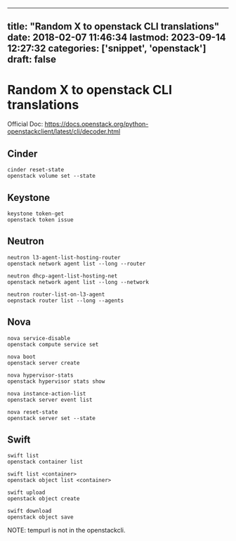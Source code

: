 
---
title: "Random X to openstack CLI translations"
date: 2018-02-07 11:46:34
lastmod: 2023-09-14 12:27:32
categories: ['snippet', 'openstack']
draft: false
---


# Random X to openstack CLI translations

Official Doc: https://docs.openstack.org/python-openstackclient/latest/cli/decoder.html

## Cinder

```
cinder reset-state
openstack volume set --state
```
## Keystone

```
keystone token-get
openstack token issue
```

## Neutron
```
neutron l3-agent-list-hosting-router
openstack network agent list --long --router 

neutron dhcp-agent-list-hosting-net
openstack network agent list --long --network

neutron router-list-on-l3-agent
oepnstack router list --long --agents
```
## Nova

```
nova service-disable 
openstack compute service set
```

```
nova boot
openstack server create
```

```
nova hypervisor-stats
openstack hypervisor stats show
```

```
nova instance-action-list
openstack server event list
```

```
nova reset-state
openstack server set --state
```
## Swift

```
swift list
openstack container list
```

```
swift list <container>
openstack object list <container>
```

```
swift upload
openstack object create
```

```
swift download
openstack object save
```

NOTE: tempurl is not in the openstackcli.

<!-- #snippet #openstack #public -->

<!-- {BearID:48A0A732-A8D3-40F9-B69D-F861095B4DAE-840-000408030C93C27D} -->
